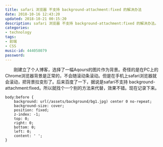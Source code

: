 ```yaml
---
title: safari 浏览器 不支持 background-attachment:fixed 的解决办法
date: 2018-10-16 12:43:20
updated: 2018-10-21 00:15:20
description: safari 浏览器 不支持 background-attachment:fixed 的解决办法。
categories: 
- technology
tags: 
- 前端
- CSS
music-id: 444058079
password:
---
```

　　刚建立了个人博客，选择了一幅Aqours的图片作为背景。奇怪的是在PC上的Chrome浏览器背景是正常的，不会随滚动条滚动。但是在手机上safari浏览器就会滚动，把背景拉变形了。后来百度了一下，据说是safari不支持 background-attachment:fixed。所以就找个一个别的方法来代替，效果不错。现在记录下来。

```
body:before {
    background: url(/assets/background/bg1.jpg) center 0 no-repeat;
    background-size: cover;
    position: fixed;
    z-index: -1;
    top: 0;
    right: 0;
    bottom: 0;
    left: 0;
    content: ' ';
}
```

